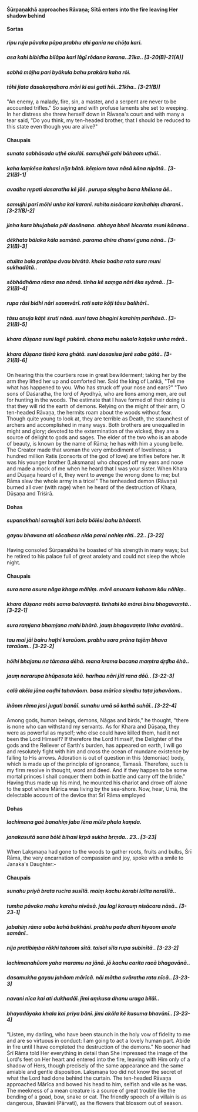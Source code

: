 #### Śūrpaṇakhā approaches Rāvaṇa; Sītā enters into the fire leaving Her shadow behind

#### Sortas

##### ripu ruja pāvaka pāpa prabhu ahi gania na chōṭa kari.
##### asa kahi bibidha bilāpa kari lāgī rōdana karana..21ka.. [3-20(B)-21(A)]
##### sabhā mājha pari byākula bahu prakāra kaha rōi.
##### tōhi jiata dasakaṃdhara mōri ki asi gati hōi..21kha.. [3-21(B)]

"An enemy, a malady, fire, sin, a master, and a serpent are never to be accounted trifles." So saying and with profuse laments she set to weeping. In her distress she threw herself down in Rāvaṇa's court and with many a tear said, "Do you think, my ten-headed brother, that I should be reduced to this state even though you are alive?"

#### Chaupais

##### sunata sabhāsada uṭhē akulāī. samujhāī gahi bāhaom uṭhāī..
##### kaha laṃkēsa kahasi nija bātā. kēṃiom tava nāsā kāna nipātā.. [3-21(B)-1]
##### avadha nṛpati dasaratha kē jāē. puruṣa siṃgha bana khēlana āē..
##### samujhi parī mōhi unha kai karanī. rahita nisācara karihahiṃ dharanī.. [3-21(B)-2]
##### jinha kara bhujabala pāi dasānana. abhaya bhaē bicarata muni kānana..
##### dēkhata bālaka kāla samānā. parama dhīra dhanvī guna nānā.. [3-21(B)-3]
##### atulita bala pratāpa dvau bhrātā. khala badha rata sura muni sukhadātā..
##### sōbhādhāma rāma asa nāmā. tinha kē saṃga nāri ēka syāmā.. [3-21(B)-4]
##### rupa rāsi bidhi nāri saomvārī. rati sata kōṭi tāsu balihārī..
##### tāsu anuja kāṭē śruti nāsā. suni tava bhagini karahiṃ parihāsā.. [3-21(B)-5]
##### khara dūṣana suni lagē pukārā. chana mahu sakala kaṭaka unha mārā..
##### khara dūṣana tisirā kara ghātā. suni dasasīsa jarē saba gātā.. [3-21(B)-6]

On hearing this the courtiers rose in great bewilderment; taking her by the arm they lifted her up and comforted her. Said the king of Laṅkā, "Tell me what has happened to you. Who has struck off your nose and ears?" "Two sons of Daśaratha, the lord of Ayodhyā, who are lions among men, are out for hunting in the woods. The estimate that I have formed of their doing is that they will rid the earth of demons. Relying on the might of their arm, O ten-headed Rāvaṇa, the hermits roam about the woods without fear. Though quite young to look at, they are terrible as Death, the staunchest of archers and accomplished in many ways. Both brothers are unequalled in might and glory; devoted to the extermination of the wicked, they are a source of delight to gods and sages. The elder of the two who is an abode of beauty, is known by the name of Rāma; he has with him a young belle. The Creator made that woman the very embodiment of loveliness; a hundred million Ratis (consorts of the god of love) are trifles before her. It was his younger brother (Lakṣmaṇa) who chopped off my ears and nose and made a mock of me when he heard that I was your sister. When Khara and Dūṣaṇa heard of it, they went to avenge the wrong done to me; but Rāma slew the whole army in a trice!" The tenheaded demon (Rāvaṇa) burned all over (with rage) when he heard of the destruction of Khara, Dūṣaṇa and Triśirā.

#### Dohas

##### supanakhahi samujhāi kari bala bōlēsi bahu bhāomti.
##### gayau bhavana ati sōcabasa nīda parai nahiṃ rāti..22.. [3-22]

Having consoled Śūrpaṇakhā he boasted of his strength in many ways; but he retired to his palace full of great anxiety and could not sleep the whole night.

#### Chaupais

##### sura nara asura nāga khaga māhīṃ. mōrē anucara kahaom kōu nāhīṃ..
##### khara dūṣana mōhi sama balavaṃtā. tinhahi kō mārai binu bhagavaṃtā.. [3-22-1]
##### sura raṃjana bhaṃjana mahi bhārā. jauṃ bhagavaṃta līnha avatārā..
##### tau mai jāi bairu haṭhi karaūom. prabhu sara prāna tajēṃ bhava taraūom.. [3-22-2]
##### hōihi bhajanu na tāmasa dēhā. mana krama bacana maṃtra dṛḍha ēhā..
##### jauṃ nararupa bhūpasuta kōū. harihau nāri jīti rana dōū.. [3-22-3]
##### calā akēla jāna caḍhi tahavāom. basa mārīca siṃdhu taṭa jahavāom..
##### ihāom rāma jasi juguti banāī. sunahu umā sō kathā suhāī.. [3-22-4]

Among gods, human beings, demons, Nāgas and birds," he thought, "there is none who can withstand my servants. As for Khara and Dūṣaṇa, they were as powerful as myself; who else could have killed them, had it not been the Lord Himself? If therefore the Lord Himself, the Delighter of the gods and the Reliever of Earth's burden, has appeared on earth, I will go and resolutely fight with him and cross the ocean of mundane existence by falling to His arrows. Adoration is out of question in this (demoniac) body, which is made up of the principle of ignorance, Tamasā. Therefore, such is my firm resolve in thought, word and deed. And if they happen to be some mortal princes I shall conquer them both in battle and carry off the bride." Having thus made up his mind, he mounted his chariot and drove off alone to the spot where Mārīca was living by the sea-shore. Now, hear, Umā, the delectable account of the device that Śrī Rāma employed

#### Dohas

##### lachimana gaē banahiṃ jaba lēna mūla phala kaṃda.
##### janakasutā sana bōlē bihasi kṛpā sukha bṛṃda.. 23.. [3-23]

When Lakṣmaṇa had gone to the woods to gather roots, fruits and bulbs, Śrī Rāma, the very encarnation of compassion and joy, spoke with a smile to Janaka's Daughter:-

#### Chaupais

##### sunahu priyā brata rucira susīlā. maiṃ kachu karabi lalita naralīlā..
##### tumha pāvaka mahu karahu nivāsā. jau lagi karauṃ nisācara nāsā.. [3-23-1]
##### jabahiṃ rāma saba kahā bakhānī. prabhu pada dhari hiyaom anala samānī..
##### nija pratibiṃba rākhi tahaom sītā. taisai sīla rupa subinītā.. [3-23-2]
##### lachimanahūom yaha maramu na jānā. jō kachu carita racā bhagavānā..
##### dasamukha gayau jahāom mārīcā. nāi mātha svāratha rata nīcā.. [3-23-3]
##### navani nīca kai ati dukhadāī. jimi aṃkusa dhanu uraga bilāī..
##### bhayadāyaka khala kai priya bānī. jimi akāla kē kusuma bhavānī.. [3-23-4]

"Listen, my darling, who have been staunch in the holy vow of fidelity to me and are so virtuous in conduct: I am going to act a lovely human part. Abide in fire until I have completed the destruction of the demons." No sooner had Śrī Rāma told Her everything in detail than She impressed the image of the Lord's feet on Her heart and entered into the fire, leaving with Him only of a shadow of Hers, though precisely of the same appearance and the same amiable and gentle disposition. Lakṣmaṇa too did not know the secret of what the Lord had done behind the curtain. The ten-headed Rāvaṇa approached Mārīca and bowed his head to him, selfish and vile as he was. The meekness of a mean creature is a source of great trouble like the bending of a goad, bow, snake or cat. The friendly speech of a villain is as dangerous, Bhavānī (Pārvatī), as the flowers that blossom out of season.